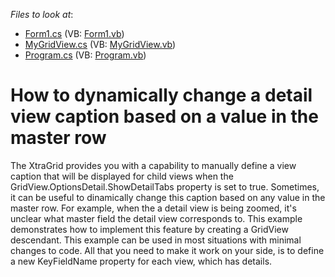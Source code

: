 <!-- default file list -->
*Files to look at*:

* [Form1.cs](./CS/Q182806/Form1.cs) (VB: [Form1.vb](./VB/Q182806/Form1.vb))
* [MyGridView.cs](./CS/Q182806/MyGridView.cs) (VB: [MyGridView.vb](./VB/Q182806/MyGridView.vb))
* [Program.cs](./CS/Q182806/Program.cs) (VB: [Program.vb](./VB/Q182806/Program.vb))
<!-- default file list end -->
# How to dynamically change a detail view caption based on a value in the master row


<p>The XtraGrid provides you with a capability to manually define a view caption that will be displayed for child views when the GridView.OptionsDetail.ShowDetailTabs property is set to true. Sometimes, it can be useful to dinamically change this caption based on any value in the master row. For example, when the a detail view is being zoomed, it's unclear what master field the detail view corresponds to. This example demonstrates how to implement this feature by creating a GridView descendant. This example can be used in most situations with minimal changes to code. All that you need to make it work on your side, is to define a new KeyFieldName property for each view, which has details.</p>

<br/>


